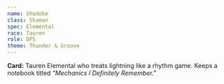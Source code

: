 ```yaml
---
name: Shadobe
class: Shaman
spec: Elemental
race: Tauren
role: DPS
theme: Thunder & Groove
---
```

**Card:** Tauren Elemental who treats lightning like a rhythm game. Keeps a notebook titled *"Mechanics I Definitely Remember."*
